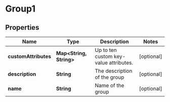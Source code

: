 
# Group1

## Properties
Name | Type | Description | Notes
------------ | ------------- | ------------- | -------------
**customAttributes** | **Map&lt;String, String&gt;** | Up to ten custom key-value attributes. |  [optional]
**description** | **String** | The description of the group |  [optional]
**name** | **String** | Name of the group |  [optional]



